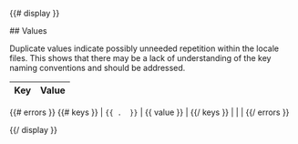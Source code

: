 {{# display }}

## Values

Duplicate values indicate possibly unneeded repetition within the locale files.
This shows that there may be a lack of understanding of the key naming conventions
and should be addressed.

| Key | Value |
|-----|-------|
{{# errors }}
{{# keys }}
| ```{{ .  }}``` | {{ value }} |
{{/ keys }}
| | |
{{/ errors }}

{{/ display }}

